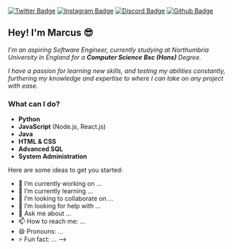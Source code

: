 [![Twitter Badge](https://img.shields.io/badge/-Twitter-e4405f?style=for-the-badge&logo=Twitter)](https://www.twitter.com/_Lotho_) 
[![Instagram Badge](https://img.shields.io/badge/-Instagram-e4405f?style=for-the-badge&logo=Instagram&color=blueviolet)](https://www.instagram.com/markxhewson) 
[![Discord Badge](https://img.shields.io/badge/-Discord-e4405f?style=for-the-badge&logo=Discord&color=important)](marcuz#9158) 
[![Github Badge](https://img.shields.io/badge/-Github-e4405f?style=for-the-badge&logo=Github&color=successs)](marcuz#9158) 

## Hey! I'm Marcus 😎

*I'm an aspiring Software Engineer, currently studying at Northumbria University in England for a **Computer Science Bsc (Hons)** Degree.*

*I have a passion for learning new skills, and testing my abilities constantly, furthering my knowledge and expertise to where I can take on any project with ease.*

### What can I do?

- **Python**
- **JavaScript** (Node.js, React.js)
- **Java**
- **HTML & CSS**
- **Advanced SQL**
- **System Administration**

Here are some ideas to get you started:

- 🔭 I’m currently working on ...
- 🌱 I’m currently learning ...
- 👯 I’m looking to collaborate on ...
- 🤔 I’m looking for help with ...
- 💬 Ask me about ...
- 📫 How to reach me: ...
- 😄 Pronouns: ...
- ⚡ Fun fact: ...
-->

